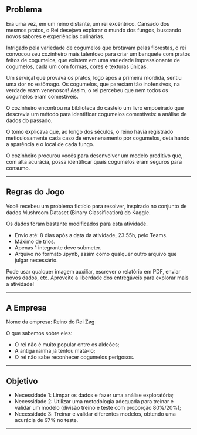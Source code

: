 ## Problema

Era uma vez, em um reino distante, um rei excêntrico. Cansado dos mesmos pratos, o Rei desejava explorar o mundo dos fungos, buscando novos sabores e experiências culinárias.

Intrigado pela variedade de cogumelos que brotavam pelas florestas, o rei convocou seu cozinheiro mais talentoso para criar um banquete com pratos feitos de cogumelos, que existem em uma variedade impressionante de cogumelos, cada um com formas, cores e texturas únicas.

Um serviçal que provava os pratos, logo após a primeira mordida, sentiu uma dor no estômago. Os cogumelos, que pareciam tão inofensivos, na verdade eram venenosos! Assim, o rei percebeu que nem todos os cogumelos eram comestíveis.

O cozinheiro encontrou na biblioteca do castelo um livro empoeirado que descrevia um método para identificar cogumelos comestíveis: a análise de dados do passado.

O tomo explicava que, ao longo dos séculos, o reino havia registrado meticulosamente cada caso de envenenamento por cogumelos, detalhando a aparência e o local de cada fungo.

O cozinheiro procurou vocês para desenvolver um modelo preditivo que, com alta acurácia, possa identificar quais cogumelos eram seguros para consumo.

---

## Regras do Jogo

Você recebeu um problema fictício para resolver, inspirado no conjunto de dados Mushroom Dataset (Binary Classification) do Kaggle.

Os dados foram bastante modificados para esta atividade.

- Envio até: 8 dias após a data da atividade, 23:55h, pelo Teams.
- Máximo de trios.
- Apenas 1 integrante deve submeter.
- Arquivo no formato .ipynb, assim como qualquer outro arquivo que julgar necessário.

Pode usar qualquer imagem auxiliar, escrever o relatório em PDF, enviar novos dados, etc. Aproveite a liberdade dos entregáveis para explorar mais a atividade!

---

## A Empresa

Nome da empresa: Reino do Rei Zøg

O que sabemos sobre eles:
- O rei não é muito popular entre os aldeões;
- A antiga rainha já tentou matá-lo;
- O rei não sabe reconhecer cogumelos perigosos.

---

## Objetivo

- Necessidade 1: Limpar os dados e fazer uma análise exploratória;
- Necessidade 2: Utilizar uma metodologia adequada para treinar e validar um modelo (divisão treino e teste com proporção 80%/20%);
- Necessidade 3: Treinar e validar diferentes modelos, obtendo uma acurácia de 97% no teste.

---
